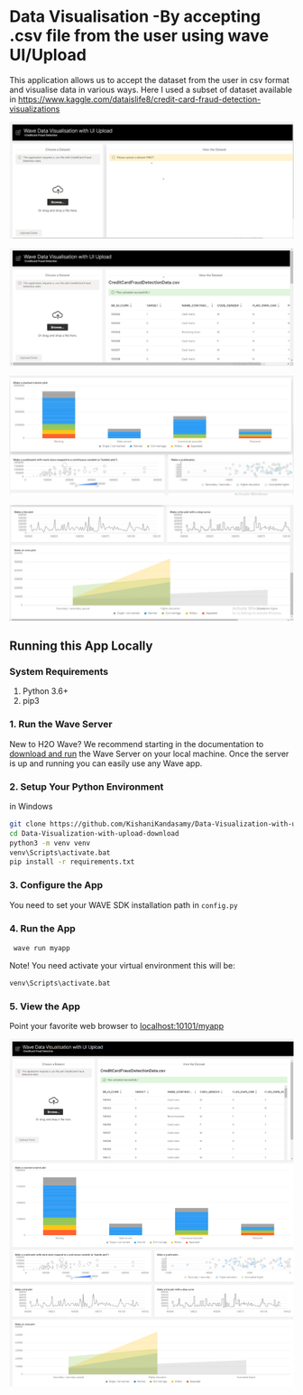 # Data Visualisation -By accepting .csv file from the user using  wave UI/Upload 

This application allows us to  accept the dataset  from the user  in csv format  and visualise data in various ways.
Here I used a subset of dataset available in https://www.kaggle.com/dataislife8/credit-card-fraud-detection-visualizations

![Data Visualisation with UI Upload  screen 1](screenshots/app1.jpg)

![Data Visualisation with UI Upload  screen 2](screenshots/app2.jpg)

![Data Visualisation with UI Upload  screen 3](screenshots/app3.jpg)

![Data Visualisation with UI Upload  screen 4](screenshots/app4.jpg)

## Running this App Locally

### System Requirements

1. Python 3.6+
2. pip3

### 1. Run the Wave Server

New to H2O Wave? We recommend starting in the documentation to [download and run](https://wave.h2o.ai/docs/installation) the Wave Server on your local machine. Once the server is up and running you can easily use any Wave app.

### 2. Setup Your Python Environment

in Windows
```bash
git clone https://github.com/KishaniKandasamy/Data-Visualization-with-upload-download
cd Data-Visualization-with-upload-download
python3 -m venv venv
venv\Scripts\activate.bat
pip install -r requirements.txt
```

### 3. Configure the App
You need to set your WAVE SDK installation path in ```config.py```

### 4. Run the App

```bash
 wave run myapp
```

Note! You need activate your virtual environment this will be:

```bash
venv\Scripts\activate.bat
```

### 5. View the App

Point your favorite web browser to [localhost:10101/myapp](http://localhost:10101/myapp)

![Data Visualisation with UI Upload  screen](screenshots/FullpageScreenCapture.png)
